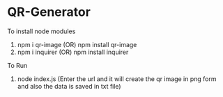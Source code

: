 # QR-Generator

To install node modules 
1) npm i qr-image    (OR)   npm install qr-image
2) npm i inquirer    (OR)   npm install inquirer

To Run 
1) node index.js
 (Enter the url and it will create the qr image in png form and also the data is saved in txt file)
